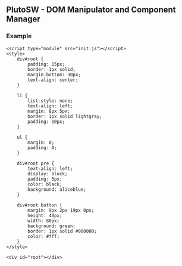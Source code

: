 ## PlutoSW -  DOM Manipulator and Component Manager


### Example
    <script type="module" src="init.js"></script>
    <style>
        div#root {
            padding: 15px;
            border: 1px solid;
            margin-bottom: 30px;
            text-align: center;
        }

        li {
            list-style: none;
            text-align: left;
            margin: 8px 5px;
            border: 1px solid lightgray;
            padding: 10px;
        }

        ul {
            margin: 0;
            padding: 0;
        }

        div#root pre {
            text-align: left;
            display: block;
            padding: 5px;
            color: black;
            background: aliceblue;
        }

        div#root button {
            margin: 9px 2px 19px 0px;
            height: 40px;
            width: 80px;
            background: green;
            border: 1px solid #000000;
            color: #fff;
        }
    </style>

    <div id="root"></div>
